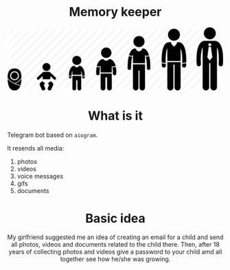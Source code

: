<h1 align = "center">
    Memory keeper
</h1>

<img src = 'growing.webp'></img>


<h1 align = "center">
    What is it
</h1>

Telegram bot based on `aiogram`.

It resends all media:
1) photos
2) videos
3) voice messages
4) gifs
5) documents


<h1 align = "center">
    Basic idea
</h1>
<p align="center">
    My girlfriend suggested me an idea of creating an email for a child and send all photos, videos and documents
    related to the child there.
    Then, after 18 years of collecting photos and videos give a password to your child amd all together see how he/she
    was growing.
</p>